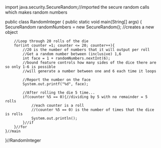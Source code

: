 import java.security.SecureRandom;//imported the secure random calls which makes random numbers

public class RandomInteger {
    public static void main(String[] args) {
        SecureRandom randomNumbers = new SecureRandom();
        //creates a new object

        //Loop through 20 rolls of the die
        for(int counter =1; counter <= 20; counter++){
            //20 is the number of numbers that it will output per roll
            //Get a random number between (inclusive) 1,6
            int face = 1 + randomNumbers.nextInt(6);
            //bound feature controls how many sides of the dice there are so only 1-6 is possible
            //will generate a number between one and 6 each time it loops

            //Report the number on the face
            System.out.printf("%d", face);

            //After rolling the die 5 time...
            if(counter %5 == 0){//dividing by 5 with no remainder = 5 rolls
                //each counter is a roll
                //(counter %5 == 0) is the number of times that the dice is rolls
                System.out.println();
            }//if
        }//for
    }//main
}//RandomInteger
